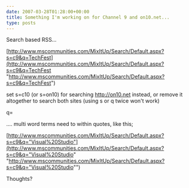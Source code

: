 ```yaml
---
date: 2007-03-28T01:28:00+00:00
title: Something I'm working on for Channel 9 and on10.net...
type: posts
---
```

Search based RSS...

[http://www.mscommunities.com/MixItUp/Search/Default.aspx?s=c9&q=TechFest](http://www.mscommunities.com/MixItUp/Search/Default.aspx?s=c9&q=TechFest "http://www.mscommunities.com/MixItUp/Search/Default.aspx?s=c9&q=TechFest")

set s=c10 (or s=on10) for searching <http://on10.net> instead, or remove it altogether to search both sites (using s or q twice won't work)

q=<search term> .... multi word terms need to within quotes, like this;



[http://www.mscommunities.com/MixItUp/Search/Default.aspx?s=c9&q="Visual%20Studio"](http://www.mscommunities.com/MixItUp/Search/Default.aspx?s=c9&q="Visual%20Studio" "http://www.mscommunities.com/MixItUp/Search/Default.aspx?s=c9&q="Visual%20Studio"")



Thoughts?
